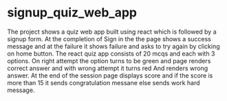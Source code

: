 # signup_quiz_web_app
The project shows a quiz web app built using react which is followed by a signup form. At the completion of Sign in the the page shows a success message and at the failure it shows failure and asks to try again by clicking on home button. The react quiz app consists of 20 mcqs and each with 3 options. On right attempt the option turns to be green and page renders correct answer and with wrong attempt it turns red And renders wrong answer. At the end of the session page displays score and if the score is more than 15 it sends congratulation messane else sends work hard message.
